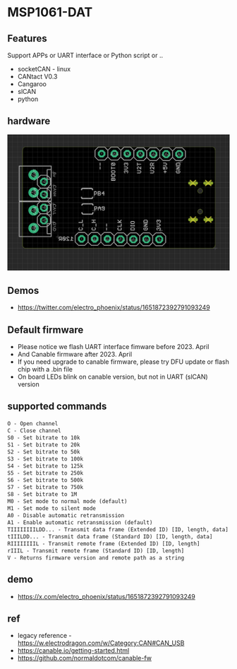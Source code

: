 # MSP1061-DAT


## Features 
Support APPs or UART interface or Python script or ..
- socketCAN - linux 
- CANtact V0.3 
- Cangaroo 
- slCAN
- python 

## hardware 

![](52-11-17-28-04-2023.png)


## Demos 

- https://twitter.com/electro_phoenix/status/1651872392791093249


## Default firmware
- Please notice we flash UART interface fimware before 2023. April
- And Canable firmware after 2023. April
- If you need upgrade to canable firmware, please try DFU update or flash chip with a .bin file
- On board LEDs blink on canable version, but not in UART (slCAN) version



## supported commands 

    O - Open channel
    C - Close channel
    S0 - Set bitrate to 10k
    S1 - Set bitrate to 20k
    S2 - Set bitrate to 50k
    S3 - Set bitrate to 100k
    S4 - Set bitrate to 125k
    S5 - Set bitrate to 250k
    S6 - Set bitrate to 500k
    S7 - Set bitrate to 750k
    S8 - Set bitrate to 1M
    M0 - Set mode to normal mode (default)
    M1 - Set mode to silent mode
    A0 - Disable automatic retransmission
    A1 - Enable automatic retransmission (default)
    TIIIIIIIILDD... - Transmit data frame (Extended ID) [ID, length, data]
    tIIILDD... - Transmit data frame (Standard ID) [ID, length, data]
    RIIIIIIIIL - Transmit remote frame (Extended ID) [ID, length]
    rIIIL - Transmit remote frame (Standard ID) [ID, length]
    V - Returns firmware version and remote path as a string



## demo 

- https://x.com/electro_phoenix/status/1651872392791093249





## ref 
- legacy reference - https://w.electrodragon.com/w/Category:CAN#CAN_USB
- https://canable.io/getting-started.html
- https://github.com/normaldotcom/canable-fw
